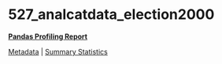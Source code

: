 # 527_analcatdata_election2000

[**Pandas Profiling Report**](https://epistasislab.github.io/penn-ml-benchmarks/profile/527_analcatdata_election2000.html)

[Metadata](metadata.yaml) | [Summary Statistics](summary_stats.tsv)

